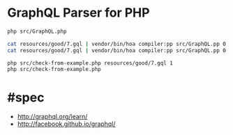 # GraphQL Parser for PHP

```bash
php src/GraphQL.php 
```

```bash
cat resources/good/7.gql | vendor/bin/hoa compiler:pp src/GraphQL.pp 0 --visitor dump
cat resources/good/7.gql | vendor/bin/hoa compiler:pp src/GraphQL.pp 0 --token-sequence
```

```bash
php src/check-from-example.php resources/good/7.gql 1
php src/check-from-example.php
```

# #spec

* http://graphql.org/learn/
* http://facebook.github.io/graphql/
